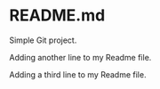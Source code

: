 # README.md

Simple Git project.

Adding another line to my Readme file.

Adding a third line to my Readme file.